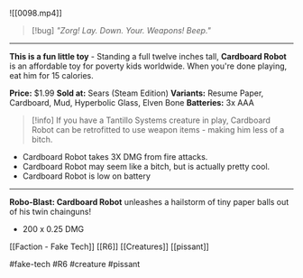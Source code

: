 ![[0098.mp4]]

> [!bug] 
> *"Zorg! Lay. Down. Your. Weapons! Beep."* 

***
**This is a fun little toy** - Standing a full twelve inches tall, **Cardboard Robot** is an affordable toy for poverty kids worldwide. When you're done playing, eat him for 15 calories.

**Price:** $1.99 
**Sold at:** Sears (Steam Edition) 
**Variants:** Resume Paper, Cardboard, Mud, Hyperbolic Glass, Elven Bone 
**Batteries:** 3x AAA

> [!info] 
> If you have a Tantillo Systems creature in play, Cardboard Robot can be retrofitted to use weapon items - making him less of a bitch. 

* Cardboard Robot takes 3X DMG from fire attacks. 
* Cardboard Robot may seem like a bitch, but is actually  pretty cool. 
* Cardboard Robot is low on battery
***
**Robo-Blast: Cardboard Robot** unleashes a hailstorm of tiny paper balls out of his twin chainguns! 
* 200 x 0.25 DMG

[[Faction - Fake Tech]]
[[R6]]
[[Creatures]]
[[pissant]]

#fake-tech #R6 #creature #pissant